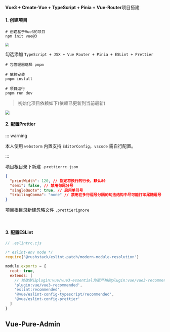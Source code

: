 **Vue3 + Create-Vue + TypeScript + Pinia + Vue-Router**项目搭建

#### 1. 创建项目

```shell
# 创建基于Vue3的项目
npm init vue@3
```

<img src="https://leopold.oss-cn-hangzhou.aliyuncs.com/tech/vue3-1.png" style="zoom: 67%;" />

勾选添加 `TypeScript + JSX + Vue Router + Pinia + ESLint + Prettier`

```shell
# 包管理器选择 pnpm

# 依赖安装
pnpm install

# 项目运行
pnpm run dev
```

> 初始化项目依赖如下(依赖已更新到当前最新)

<img src="https://leopold.oss-cn-hangzhou.aliyuncs.com/tech/vue3-2.png" style="zoom: 80%;" />

<br />

#### 2. 配置Prettier

::: warning 

本人使用 `webstorm` 内置支持 `EditorConfig`，`vscode` 需自行配置。

:::

项目根目录下新建 `.prettierrc.json`

```json
{
  "printWidth": 120, // 指定将换行的行长，默认80
  "semi": false, // 禁用句尾分号
  "singleQuote": true, // 启用单引号
  "trailingComma": "none" // 禁用在多行逗号分隔的句法结构中尽可能打印尾随逗号
}
```

项目根目录新建忽略文件 `.prettierignore`

<br />

#### 3. 配置ESLint

```js
// .eslintrc.cjs

/* eslint-env node */
require('@rushstack/eslint-patch/modern-module-resolution')

module.exports = {
  root: true,
  extends: [
    // 修改默认plugin:vue/vue3-essential为更严格的plugin:vue/vue3-recommended
    'plugin:vue/vue3-recommended', 
    'eslint:recommended',
    '@vue/eslint-config-typescript/recommended',
    '@vue/eslint-config-prettier'
  ]
}
```





## Vue-Pure-Admin



































